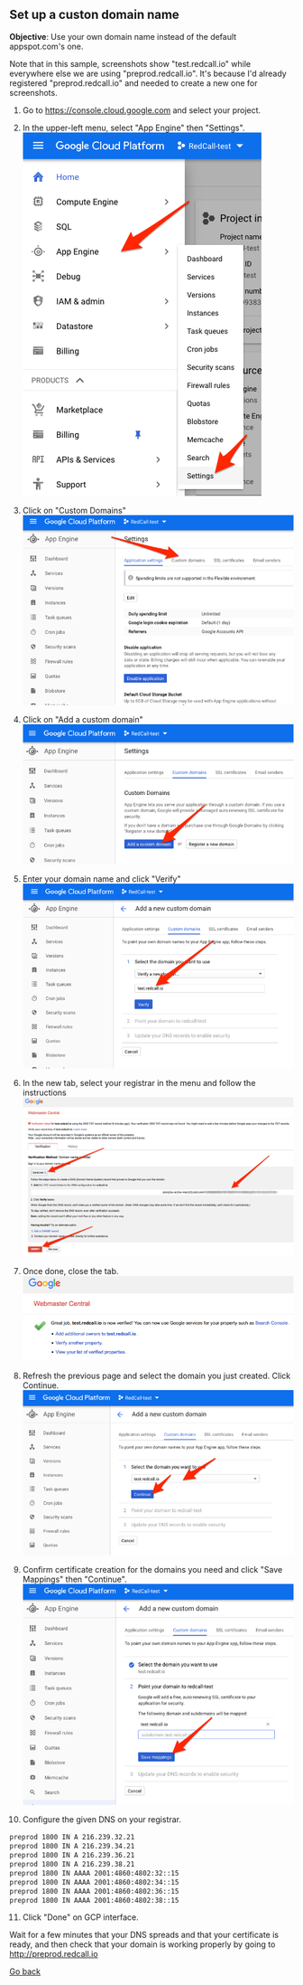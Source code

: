 
## Set up a custon domain name

**Objective**: Use your own domain name instead of the default appspot.com's one.

Note that in this sample, screenshots show "test.redcall.io" while
everywhere else we are using "preprod.redcall.io". It's because I'd already
registered "preprod.redcall.io" and needed to create a new one for screenshots.

1. Go to https://console.cloud.google.com and select your project.

2. In the upper-left menu, select "App Engine" then "Settings".
<br/>![](03/01.png)

3. Click on "Custom Domains"
<br/>![](03/02.png)

4. Click on "Add a custom domain"
<br/>![](03/03.png)

5. Enter your domain name and click "Verify"
<br/>![](03/04.png)

6. In the new tab, select your registrar in the menu and follow the instructions
<br/>![](03/05.png)

7. Once done, close the tab.
<br/>![](03/06.png)

8. Refresh the previous page and select the domain you just created. Click Continue.
<br/>![](03/07.png)

9. Confirm certificate creation for the domains you need and click "Save Mappings" then "Continue".
<br/>![](03/08.png)

10. Configure the given DNS on your registrar.

```
preprod 1800 IN A 216.239.32.21
preprod 1800 IN A 216.239.34.21
preprod 1800 IN A 216.239.36.21
preprod 1800 IN A 216.239.38.21
preprod 1800 IN AAAA 2001:4860:4802:32::15
preprod 1800 IN AAAA 2001:4860:4802:34::15
preprod 1800 IN AAAA 2001:4860:4802:36::15
preprod 1800 IN AAAA 2001:4860:4802:38::15
```

11. Click "Done" on GCP interface.

Wait for a few minutes that your DNS spreads and that your certificate is
ready, and then check that your domain is working properly by going to
http://preprod.redcall.io

[Go back](../../README.md)
